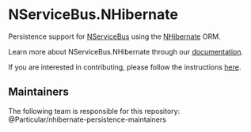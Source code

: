 NServiceBus.NHibernate
======================

Persistence support for [NServiceBus](https://github.com/Particular/NServiceBus) using the [NHibernate](http://nhibernate.info/) ORM.

Learn more about NServiceBus.NHibernate through our [documentation](https://docs.particular.net/nservicebus/nhibernate/).

If you are interested in contributing, please follow the instructions [here](https://github.com/Particular/NServiceBus/blob/develop/CONTRIBUTING.md).

## Maintainers
The following team is responsible for this repository: @Particular/nhibernate-persistence-maintainers
